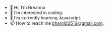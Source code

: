- 👋 Hi, I’m Breanna
- 👀 I’m interested in coding.
- 🌱 I’m currently learning Javascript.
- 📫 How to reach me bharold0516@gmail.com.

<!---
BreannaHarold/BreannaHarold is a ✨ special ✨ repository because its `README.md` (this file) appears on your GitHub profile.
You can click the Preview link to take a look at your changes.
--->
